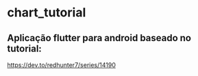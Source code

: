 # chart_tutorial

## Aplicação flutter para android baseado no tutorial:

https://dev.to/redhunter7/series/14190
